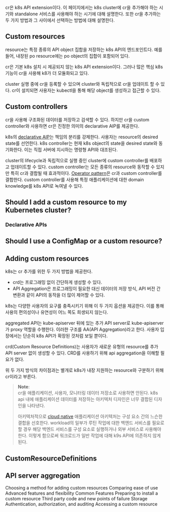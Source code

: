 cr은 k8s API extension이다. 이 페이지에서는 k8s cluster에 cr을 추가해야 하는 시기와 standalone 서비스를 사용해야 하는 시기에 대해 설명한다. 또한 cr을 추가하는 두 가지 방법과 그 사이에서 선택하는 방법에 대해 설명한다.

## Custom resources
resource는 특정 종류의 API object 집합을 저장하는 k8s API의 엔드포인트다. 예를 들어, 내장된 po resource에는 po object의 집합이 포함되어 있다.

cr은 기본 k8s 설치 시 제공되지 않는 k8s API extension이다. 그러나 많은 핵심 k8s 기능이 cr을 사용해 k8가 더 모듈화되고 있다.

cluster 실행 중에 cr을 등록할 수 있으며 cluster와 독립적으로 cr을 업데이트 할 수 있다. cr이 설치되면 사용자는 kubectl을 통해 해당 object를 생성하고 접근할 수 있다.

## Custom controllers
cr을 사용해 구조화된 데이터를 저장하고 검색할 수 있다. 하지만 cr을 custom controller와 사용하면 cr은 진정한 의미의 declarative AIP를 제공한다.

k8s의 [declarative AIP](https://kubernetes.io/docs/concepts/overview/kubernetes-api/)는 책임의 분리를 강제한다. 사용자는 resource의 desired state를 선언한다. k8s controller는 현재 k8s object의 state을 desired state와 동기화한다. 이는 직접 서버에 지시하는 명령형 API와 대조된다.

cluster의 lifecycle과 독립적으로 실행 중인 cluster에 custom controller를 배포하고 업데이트할 수 있다. custom controller는 모든 종류의 resource와 동작할 수 있지만 특히 cr과 결합될 때 효과적이다. [Operator pattern](https://kubernetes.io/docs/concepts/extend-kubernetes/operator/)은 cr과 custom controller를 결합한다. custom controller를 사용해 특정 애플리케이션에 대한 domain knowledge를 k8s API로 녹여낼 수 있다.

## Should I add a custom resource to my Kubernetes cluster?

### Declarative APIs

## Should I use a ConfigMap or a custom resource?

## Adding custom resources
k8s는 cr 추가를 위한 두 가지 방법을 제공한다.
- crd는 프로그래밍 없이 간단하게 생성할 수 있다.
- API Aggregation은 프로그래밍이 필요한 대신 데이터의 저장 방식, API 버전 간 변환과 같이 API의 동작을 더 많이 제어할 수 있다.

k8s는 다양한 사용자의 요구를 충족시키기 위해 이 두 가지 옵션을 제공한다. 이를 통해 사용의 편의성이나 유연성이 어느 쪽도 희생되지 않는다.

 aggregated API는 kube-apiserver 뒤에 있는 추가 API server로 kube-apiserver가 proxy 역할을 수행한다. 이러한 구조를 AA(API Aggregation)라고 한다. 사용자 입장에서는 단순히 k8s API가 확장된 것처럼 보일 뿐이다.

crd(Custom Resource Definitions)는 사용자가 새로운 유형의 resource를 추가 API server 없이 생성할 수 있다. CRD를 사용하기 위해 api aggregation을 이해할 필요가 없다.

위 두 가지 방식의 차이점과는 별개로 k8s가 내장 지원하는 resource와 구분하기 위해 cr이라고 부른다.

> **Note**:  
> cr을 애플리케이션, 사용자, 모니터링 데이터 저장소로 사용하면 안된다. k8s api 내에 애플리케이션 데이터를 저장하는 아키텍처 디자인은 너무 결합된 디자인을 나타낸다.
>
> 아키텍처적으로 [cloud native](https://www.cncf.io/about/faq/) 애플리케이션 아키텍처는 구성 요소 간의 느슨한 결합을 선호한다. workload의 일부가 루틴 작업에 대한 백엔드 서비스를 필요로 할 경우 해당 백엔드 서비스를 구성 요소로 실행하거나 외부 서비스로 사용해야 한다. 이렇게 함으로써 워크로드가 일반 작업에 대해 k9s API에 의존하지 않게 된다.

## CustomResourceDefinitions

## API server aggregation

Choosing a method for adding custom resources
Comparing ease of use
Advanced features and flexibility
Common Features
Preparing to install a custom resource
Third party code and new points of failure
Storage
Authentication, authorization, and auditing
Accessing a custom resource